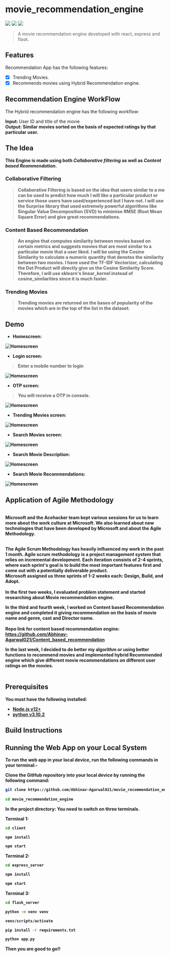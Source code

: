 # movie_recommendation_engine

<img src="https://img.shields.io/badge/react%20-%2320232a.svg?&style=for-the-badge&logo=react&logoColor=%2361DAFB"/> <img src="https://img.shields.io/badge/express%20-%2320232a.svg?&style=for-the-badge&logo=express&logoColor=%2361DAFB"/> <img src="https://img.shields.io/badge/flask%20-%2320232a.svg?&style=for-the-badge&logo=flask&logoColor=%2361DAFB"/>

> A movie recommendation engine developed with react, express and flask.

## Features

Recommendation App has the following features:

- [x] Trending Movies.
- [x] Recommends movies using Hybrid Recommendation engine.

## Recommendation Engine WorkFlow

  The Hybrid recommendation engine has the following workflow:

  <strong> Input: </strong> User ID and title of the movie
  <br>
  <strong> Output: <strong> Similar movies sorted on the basis of expected ratings by that particular user.
  
## The Idea
  
  This Engine is made using both <em>Collaborative filtering</em> as well as <em>Content based Reommendation</em>.
  
  ### Collaborative Filtering
  
  >Collaborative Filtering is based on the idea that users similar to a me can be used to predict how much I will like a particular product or service those users have used/experienced but I have not. I will use the Surprise library that used extremely powerful algorithms like Singular Value Decomposition (SVD) to minimise RMSE (Root Mean Square Error) and give great recommendations.
  
  ### Content Based Recommendation
  
  >An engine that computes similarity between movies based on certain metrics and suggests movies that are most similar to a particular movie that a user liked. I will be using the Cosine Similarity to calculate a numeric quantity that denotes the similarity between two movies. I have used the TF-IDF Vectorizer, calculating the Dot Product will directly give us the Cosine Similarity Score. Therefore, I will use sklearn's linear_kernel instead of cosine_similarities since it is much faster.
  
  ### Trending Movies
  
  > Trending movies are returned on the bases of popularity of the movies which are in the top of the list in the dataset.
  
## Demo
  
  - Homescreen:

![Homescreen](./Images/Homescreen.png "Homescreen")
  
  - Login screen:
  
>Enter a mobile number to login
  
![Homescreen](./Images/LoginScreen.png "Login Screen")
  
  - OTP screen:
  
>You will receive a OTP in console. 
  
![Homescreen](./Images/otpScreen.png "OTP Screen")
  
  - Trending Movies screen:
  
![Homescreen](./Images/Trending.png "Trending Movies screen")
  
  - Search Movies screen:
  
![Homescreen](./Images/select.png "Search Movies screen")
  
  - Search Movie Description:
  
![Homescreen](./Images/MovieDesc.png "Search Movie Description")
  
  - Search Movie Recommendations:
  
![Homescreen](./Images/Recommed.png "Search Movie Recommendations")
  
  ## Application of Agile Methodology
<br>
Microsoft and the Acehacker team kept various sessions for us to learn more about the work culture at Microsoft. We also learned about new technologies that have been developed by Microsoft and about the Agile Methodology. <br><br>

The <strong>Agile Scrum Methodology</strong> has heavily influenced my work in the past 1 month. 
Agile scrum methodology is a project management system that relies on incremental development. Each iteration consists of 2-4 sprints, where each sprint's goal is to build the most important features first and come out with a potentially deliverable product. <br>
Microsoft assigned us three sprints of 1-2 weeks each: <strong>Design, Build, and Adopt.</strong><br><br>
In the <strong>first two weeks</strong>, I evaluated problem statement and started researching about Movie recommendation engine.

In the <strong>third and fourth week</strong>, I worked on Content based Recommendation engine and completed it giving recommendation on the basis of movie name and genre, cast and Director name. <br><br> Repo link for content based recommendation engine: https://github.com/Abhinav-Agarwal021/Content_based_recommendation <br>

In the <strong>last week</strong>, I decided to do better my algorithm or using better functions to recommend movies and implemented hybrid Recommended engine which give different movie recommendations on different user ratings on the movies. <br><br>
  
 ## Prerequisites

You must have the following installed:

- [Node.js v12+](https://nodejs.org/en/download/)
- [python v3.10.2](https://www.python.org/downloads/)
  
## Build Instructions

Running the Web App on your Local System
--------------------------------

To run the web app in your local device, run the following commands in your terminal:-

Clone the GitHub repository into your local device by running the following command:
```bash
git clone https://github.com/Abhinav-Agarwal021/movie_recommendation_engine
  
cd movie_recommendation_engine
```
In the project directory:
  You need to switch on three terminals.
  
 Terminal 1:
  ```bash
cd client
  
npm install
  
npm start
```
  
  Terminal 2:
  ```bash
cd express_server
  
npm install
  
npm start
```
  
  Terminal 3:
  ```bash
cd flask_server
  
python -m venv venv
  
venv/scripts/activate
  
pip install -r requirements.txt
  
python app.py
```
  
Then you are good to go!!
